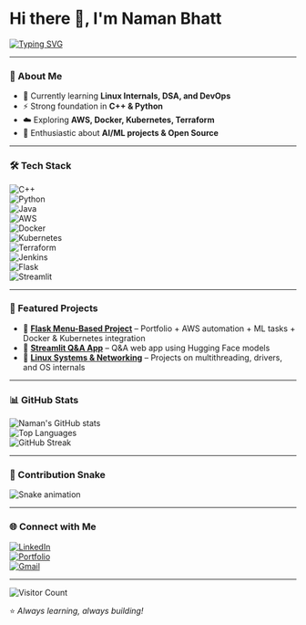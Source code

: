 # Hi there 👋, I'm Naman Bhatt  

[![Typing SVG](https://readme-typing-svg.demolab.com?font=Fira+Code&size=24&pause=1000&color=00C9F7&width=600&lines=Software+Developer;Cloud+%26+DevOps+Enthusiast;AI%2FML+Learner;Always+Learning+%26+Building)](https://git.io/typing-svg)  

---

### 🚀 About Me
- 🌱 Currently learning **Linux Internals, DSA, and DevOps**  
- ⚡ Strong foundation in **C++ & Python**  
- ☁️ Exploring **AWS, Docker, Kubernetes, Terraform**  
- 🤖 Enthusiastic about **AI/ML projects & Open Source**  

---

### 🛠️ Tech Stack  
![C++](https://img.shields.io/badge/C++-00599C?style=for-the-badge&logo=c%2B%2B&logoColor=white)  
![Python](https://img.shields.io/badge/Python-3776AB?style=for-the-badge&logo=python&logoColor=white)  
![Java](https://img.shields.io/badge/Java-007396?style=for-the-badge&logo=openjdk&logoColor=white)  
![AWS](https://img.shields.io/badge/AWS-232F3E?style=for-the-badge&logo=amazonaws&logoColor=white)  
![Docker](https://img.shields.io/badge/Docker-2496ED?style=for-the-badge&logo=docker&logoColor=white)  
![Kubernetes](https://img.shields.io/badge/Kubernetes-326CE5?style=for-the-badge&logo=kubernetes&logoColor=white)  
![Terraform](https://img.shields.io/badge/Terraform-7B42BC?style=for-the-badge&logo=terraform&logoColor=white)  
![Jenkins](https://img.shields.io/badge/Jenkins-D24939?style=for-the-badge&logo=jenkins&logoColor=white)  
![Flask](https://img.shields.io/badge/Flask-000000?style=for-the-badge&logo=flask&logoColor=white)  
![Streamlit](https://img.shields.io/badge/Streamlit-FF4B4B?style=for-the-badge&logo=streamlit&logoColor=white)  

---

### 📌 Featured Projects
- 🔹 **[Flask Menu-Based Project](#)** – Portfolio + AWS automation + ML tasks + Docker & Kubernetes integration  
- 🔹 **[Streamlit Q&A App](#)** – Q&A web app using Hugging Face models  
- 🔹 **[Linux Systems & Networking](#)** – Projects on multithreading, drivers, and OS internals  

---

### 📊 GitHub Stats
![Naman's GitHub stats](https://github-readme-stats.vercel.app/api?username=crazycanoon&show_icons=true&theme=tokyonight)  
![Top Languages](https://github-readme-stats.vercel.app/api/top-langs/?username=crazycanoon&layout=compact&theme=tokyonight)  
![GitHub Streak](https://streak-stats.demolab.com?user=crazycanoon&theme=tokyonight&hide_border=true)  

---

### 🐍 Contribution Snake  
![Snake animation](https://github.com/crazycanoon/crazycanoon/blob/output/github-contribution-grid-snake.svg)  

---

### 🌐 Connect with Me  
[![LinkedIn](https://img.shields.io/badge/LinkedIn-0077B5?style=for-the-badge&logo=linkedin&logoColor=white)](#)  
[![Portfolio](https://img.shields.io/badge/Portfolio-000000?style=for-the-badge&logo=About.me&logoColor=white)](#href=http://naman.bio)  
[![Gmail](https://img.shields.io/badge/Email-D14836?style=for-the-badge&logo=gmail&logoColor=white)](mailto:youremail@gmail.com)  

---

![Visitor Count](https://komarev.com/ghpvc/?username=yourusername&color=blue&style=flat)  

⭐️ *Always learning, always building!*  
